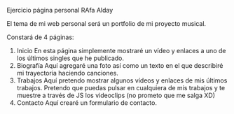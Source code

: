 Ejercicio página personal RAfa Alday

El tema de mi web personal será un portfolio de mi proyecto musical.

Constará de 4 páginas:
1. Inicio
    En esta página simplemente mostraré un vídeo y enlaces a uno de los últimos singles que he publicado.
2. Biografía
    Aquí agregaré una foto así como un texto en el que describiré mi trayectoria haciendo canciones.
3. Trabajos
    Aquí pretendo mostrar algunos vídeos y enlaces de mis últimos trabajos. Pretendo que puedas pulsar en cualquiera de mis trabajos y te muestre a través de JS los videoclips (no prometo que me salga XD)
4. Contacto
    Aquí crearé un formulario de contacto.